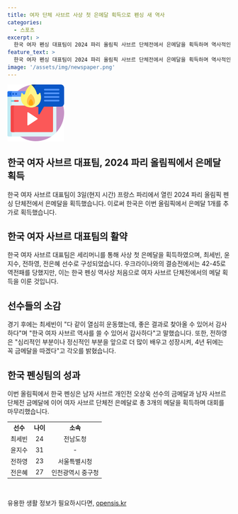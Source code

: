 ```yaml
---
title: 여자 단체 사브르 사상 첫 은메달 획득으로 펜싱 새 역사
categories:
  - 스포츠
excerpt: >
  한국 여자 펜싱 대표팀이 2024 파리 올림픽 사브르 단체전에서 은메달을 획득하며 역사적인 성과를 이뤘다. 최세빈, 윤지수, 전하영, 전은혜가 우크라이나에 42-45 패해 아쉽게 은메달을 획득했다. 이로써 한국은 남자 사브르 개인전, 단체전에 이어 여자 사브르 단체전 은메달을 추가로 획득하며 성공적으로 대회를 마무리했다. 선수들은 차기 올림픽을 위해 다짐을 밝히며 자세한 경기 내용과 선수들의 소감이 이야기되었다.
feature_text: >
  한국 여자 펜싱 대표팀이 2024 파리 올림픽 사브르 단체전에서 은메달을 획득하며 역사적인 성과를 이뤘다. 최세빈, 윤지수, 전하영, 전은혜가 우크라이나에 42-45 패해 아쉽게 은메달을 획득했다. 이로써 한국은 남자 사브르 개인전, 단체전에 이어 여자 사브르 단체전 은메달을 추가로 획득하며 성공적으로 대회를 마무리했다. 선수들은 차기 올림픽을 위해 다짐을 밝히며 자세한 경기 내용과 선수들의 소감이 이야기되었다.
image: '/assets/img/newspaper.png'
---
```


<p><img src="/assets/img/news.png" alt="rentncar 속보" /></p>

<h2>한국 여자 사브르 대표팀, 2024 파리 올림픽에서 은메달 획득</h2>

<p data-ke-size="size16">한국 여자 사브르 대표팀이 3일(현지 시간) 프랑스 파리에서 열린 2024 파리 올림픽 펜싱 단체전에서 은메달을 획득했습니다. 이로써 한국은 이번 올림픽에서 은메달 1개를 추가로 획득했습니다.</p>

<h2 data-ke-size="size26">한국 여자 사브르 대표팀의 활약</h2>

<p data-ke-size="size16">한국 여자 사브르 대표팀은 세리머니를 통해 사상 첫 은메달을 획득하였으며, 최세빈, 윤지수, 전하영, 전은혜 선수로 구성되었습니다. 우크라이나와의 결승전에서는 42-45로 역전패를 당했지만, 이는 한국 펜싱 역사상 처음으로 여자 사브르 단체전에서의 메달 획득을 이룬 것입니다.</p>

<h2 data-ke-size="size26">선수들의 소감</h2>

<p data-ke-size="size16">경기 후에는 최세빈이 "다 같이 열심히 운동했는데, 좋은 결과로 찾아올 수 있어서 감사하다"며 "한국 여자 사브르 역사를 쓸 수 있어서 감사하다"고 말했습니다. 또한, 전하영은 "심리적인 부분이나 정신적인 부분을 앞으로 더 많이 배우고 성장시켜, 4년 뒤에는 꼭 금메달을 따겠다"고 각오를 밝혔습니다.</p>

<h2 data-ke-size="size26">한국 펜싱팀의 성과</h2>

<p data-ke-size="size16">이번 올림픽에서 한국 펜싱은 남자 사브르 개인전 오상욱 선수의 금메달과 남자 사브르 단체전 금메달에 이어 여자 사브르 단체전 은메달로 총 3개의 메달을 획득하며 대회를 마무리했습니다.</p>

<table>
  <tr>
    <td style="text-align: center; height: 17px;"><b>선수</b></td>
    <td style="text-align: center; height: 17px;"><b>나이</b></td>
    <td style="text-align: center; height: 17px;"><b>소속</b></td>
  </tr>
  <tr>
    <td style="text-align: center; height: 17px;">최세빈</td>
    <td style="text-align: center; height: 17px;">24</td>
    <td style="text-align: center; height: 17px;">전남도청</td>
  </tr>
  <tr>
    <td style="text-align: center; height: 17px;">윤지수</td>
    <td style="text-align: center; height: 17px;">31</td>
    <td style="text-align: center; height: 17px;">-</td>
  </tr>
  <tr>
    <td style="text-align: center; height: 17px;">전하영</td>
    <td style="text-align: center; height: 17px;">23</td>
    <td style="text-align: center; height: 17px;">서울특별시청</td>
  </tr>
  <tr>
    <td style="text-align: center; height: 17px;">전은혜</td>
    <td style="text-align: center; height: 17px;">27</td>
    <td style="text-align: center; height: 17px;">인천광역시 중구청</td>
  </tr>
</table>

<p data-ke-size="size16">&nbsp;</p>
유용한 생활 정보가 필요하시다면, <a href="https://opensis.kr" rel="dofollow">opensis.kr</a>


